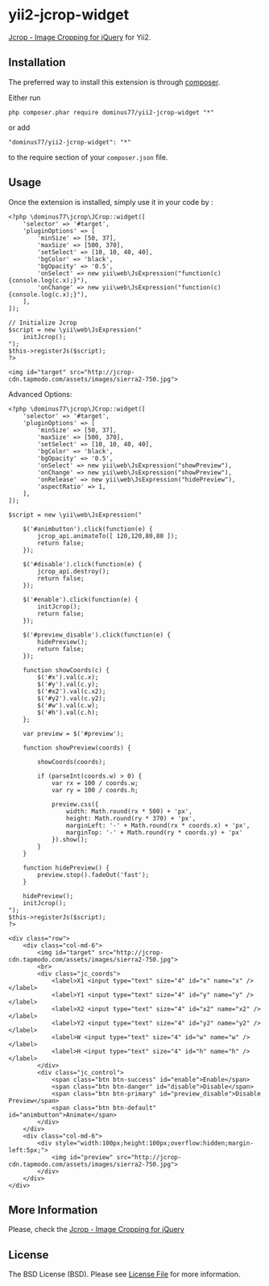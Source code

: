 yii2-jcrop-widget
======

[Jcrop - Image Cropping for jQuery](http://beta.jcrop.org) for Yii2.

Installation
------------

The preferred way to install this extension is through [composer](http://getcomposer.org/download/).

Either run

```
php composer.phar require dominus77/yii2-jcrop-widget "*"
```

or add

```
"dominus77/yii2-jcrop-widget": "*"
```

to the require section of your `composer.json` file.


Usage
-----

Once the extension is installed, simply use it in your code by  :

```
<?php \dominus77\jcrop\JCrop::widget([
    'selector' => '#target',
    'pluginOptions' => [
        'minSize' => [50, 37],
        'maxSize' => [500, 370],
        'setSelect' => [10, 10, 40, 40],
        'bgColor' => 'black',
        'bgOpacity' => '0.5',
        'onSelect' => new yii\web\JsExpression("function(c){console.log(c.x);}"),
        'onChange' => new yii\web\JsExpression("function(c){console.log(c.x);}"),
    ],
]);

// Initialize Jcrop
$script = new \yii\web\JsExpression("
    initJcrop();
");
$this->registerJs($script);
?>

<img id="target" src="http://jcrop-cdn.tapmodo.com/assets/images/sierra2-750.jpg">
```
Advanced Options:

```
<?php \dominus77\jcrop\JCrop::widget([
    'selector' => '#target',
    'pluginOptions' => [
        'minSize' => [50, 37],
        'maxSize' => [500, 370],
        'setSelect' => [10, 10, 40, 40],
        'bgColor' => 'black',
        'bgOpacity' => '0.5',
        'onSelect' => new yii\web\JsExpression("showPreview"),
        'onChange' => new yii\web\JsExpression("showPreview"),
        'onRelease' => new yii\web\JsExpression("hidePreview"),
        'aspectRatio' => 1,
    ],
]);

$script = new \yii\web\JsExpression("

    $('#animbutton').click(function(e) {
        jcrop_api.animateTo([ 120,120,80,80 ]);
        return false;
    });

    $('#disable').click(function(e) {
        jcrop_api.destroy();
        return false;
    });

    $('#enable').click(function(e) {
        initJcrop();
        return false;
    });

    $('#preview_disable').click(function(e) {
        hidePreview();
        return false;
    });

    function showCoords(c) {
        $('#x').val(c.x);
        $('#y').val(c.y);
        $('#x2').val(c.x2);
        $('#y2').val(c.y2);
        $('#w').val(c.w);
        $('#h').val(c.h);
    };

    var preview = $('#preview');

    function showPreview(coords) {

        showCoords(coords);

        if (parseInt(coords.w) > 0) {
            var rx = 100 / coords.w;
            var ry = 100 / coords.h;

            preview.css({
                width: Math.round(rx * 500) + 'px',
                height: Math.round(ry * 370) + 'px',
                marginLeft: '-' + Math.round(rx * coords.x) + 'px',
                marginTop: '-' + Math.round(ry * coords.y) + 'px'
            }).show();
        }
    }

    function hidePreview() {
        preview.stop().fadeOut('fast');
    }

    hidePreview();
    initJcrop();
");
$this->registerJs($script);
?>

<div class="row">
    <div class="col-md-6">
        <img id="target" src="http://jcrop-cdn.tapmodo.com/assets/images/sierra2-750.jpg">
        <br>
        <div class="jc_coords">
            <label>X1 <input type="text" size="4" id="x" name="x" /></label>
            <label>Y1 <input type="text" size="4" id="y" name="y" /></label>
            <label>X2 <input type="text" size="4" id="x2" name="x2" /></label>
            <label>Y2 <input type="text" size="4" id="y2" name="y2" /></label>
            <label>W <input type="text" size="4" id="w" name="w" /></label>
            <label>H <input type="text" size="4" id="h" name="h" /></label>
        </div>
        <div class="jc_control">
            <span class="btn btn-success" id="enable">Enable</span>
            <span class="btn btn-danger" id="disable">Disable</span>
            <span class="btn btn-primary" id="preview_disable">Disable Preview</span>
            <span class="btn btn-default" id="animbutton">Animate</span>
        </div>
    </div>
    <div class="col-md-6">
        <div style="width:100px;height:100px;overflow:hidden;margin-left:5px;">
            <img id="preview" src="http://jcrop-cdn.tapmodo.com/assets/images/sierra2-750.jpg">
        </div>
    </div>
</div>
```

More Information
-----
Please, check the [Jcrop - Image Cropping for jQuery](http://beta.jcrop.org)

License
-----
The BSD License (BSD). Please see [License File](https://github.com/Dominus77/yii2-jcrop-widget/blob/master/LICENSE.md) for more information.